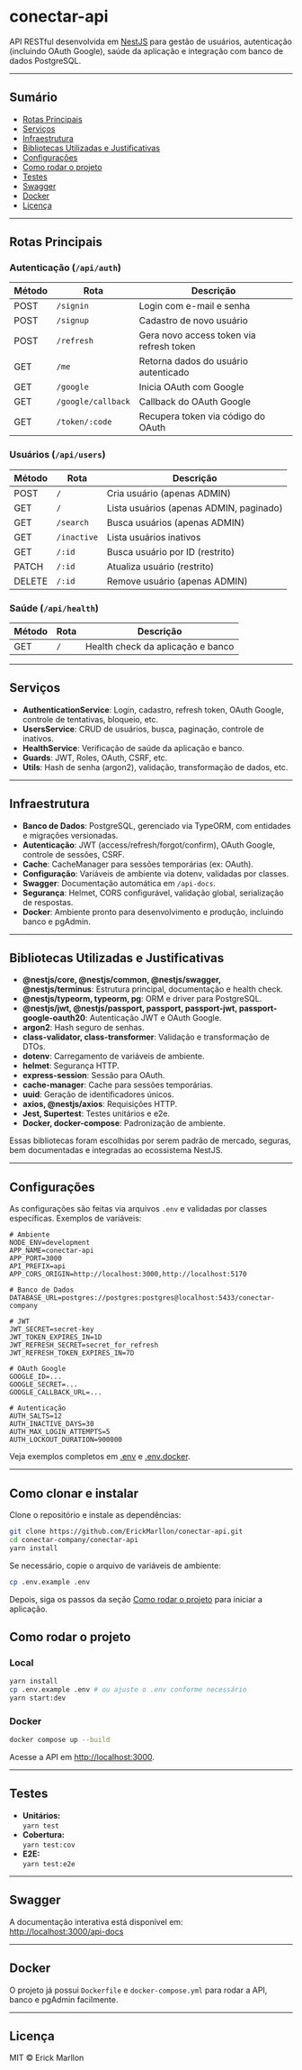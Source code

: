 # conectar-api

API RESTful desenvolvida em [NestJS](https://nestjs.com/) para gestão de usuários, autenticação (incluindo OAuth Google), saúde da aplicação e integração com banco de dados PostgreSQL.

---

## Sumário

- [Rotas Principais](#rotas-principais)
- [Serviços](#serviços)
- [Infraestrutura](#infraestrutura)
- [Bibliotecas Utilizadas e Justificativas](#bibliotecas-utilizadas-e-justificativas)
- [Configurações](#configurações)
- [Como rodar o projeto](#como-rodar-o-projeto)
- [Testes](#testes)
- [Swagger](#swagger)
- [Docker](#docker)
- [Licença](#licença)

---

## Rotas Principais

### Autenticação (`/api/auth`)

| Método | Rota               | Descrição                                |
| ------ | ------------------ | ---------------------------------------- |
| POST   | `/signin`          | Login com e-mail e senha                 |
| POST   | `/signup`          | Cadastro de novo usuário                 |
| POST   | `/refresh`         | Gera novo access token via refresh token |
| GET    | `/me`              | Retorna dados do usuário autenticado     |
| GET    | `/google`          | Inicia OAuth com Google                  |
| GET    | `/google/callback` | Callback do OAuth Google                 |
| GET    | `/token/:code`     | Recupera token via código do OAuth       |

### Usuários (`/api/users`)

| Método | Rota        | Descrição                               |
| ------ | ----------- | --------------------------------------- |
| POST   | `/`         | Cria usuário (apenas ADMIN)             |
| GET    | `/`         | Lista usuários (apenas ADMIN, paginado) |
| GET    | `/search`   | Busca usuários (apenas ADMIN)           |
| GET    | `/inactive` | Lista usuários inativos                 |
| GET    | `/:id`      | Busca usuário por ID (restrito)         |
| PATCH  | `/:id`      | Atualiza usuário (restrito)             |
| DELETE | `/:id`      | Remove usuário (apenas ADMIN)           |

### Saúde (`/api/health`)

| Método | Rota | Descrição                         |
| ------ | ---- | --------------------------------- |
| GET    | `/`  | Health check da aplicação e banco |

---

## Serviços

- **AuthenticationService**: Login, cadastro, refresh token, OAuth Google, controle de tentativas, bloqueio, etc.
- **UsersService**: CRUD de usuários, busca, paginação, controle de inativos.
- **HealthService**: Verificação de saúde da aplicação e banco.
- **Guards**: JWT, Roles, OAuth, CSRF, etc.
- **Utils**: Hash de senha (argon2), validação, transformação de dados, etc.

---

## Infraestrutura

- **Banco de Dados**: PostgreSQL, gerenciado via TypeORM, com entidades e migrações versionadas.
- **Autenticação**: JWT (access/refresh/forgot/confirm), OAuth Google, controle de sessões, CSRF.
- **Cache**: CacheManager para sessões temporárias (ex: OAuth).
- **Configuração**: Variáveis de ambiente via dotenv, validadas por classes.
- **Swagger**: Documentação automática em `/api-docs`.
- **Segurança**: Helmet, CORS configurável, validação global, serialização de respostas.
- **Docker**: Ambiente pronto para desenvolvimento e produção, incluindo banco e pgAdmin.

---

## Bibliotecas Utilizadas e Justificativas

- **@nestjs/core, @nestjs/common, @nestjs/swagger, @nestjs/terminus**: Estrutura principal, documentação e health check.
- **@nestjs/typeorm, typeorm, pg**: ORM e driver para PostgreSQL.
- **@nestjs/jwt, @nestjs/passport, passport, passport-jwt, passport-google-oauth20**: Autenticação JWT e OAuth Google.
- **argon2**: Hash seguro de senhas.
- **class-validator, class-transformer**: Validação e transformação de DTOs.
- **dotenv**: Carregamento de variáveis de ambiente.
- **helmet**: Segurança HTTP.
- **express-session**: Sessão para OAuth.
- **cache-manager**: Cache para sessões temporárias.
- **uuid**: Geração de identificadores únicos.
- **axios, @nestjs/axios**: Requisições HTTP.
- **Jest, Supertest**: Testes unitários e e2e.
- **Docker, docker-compose**: Padronização de ambiente.

Essas bibliotecas foram escolhidas por serem padrão de mercado, seguras, bem documentadas e integradas ao ecossistema NestJS.

---

## Configurações

As configurações são feitas via arquivos `.env` e validadas por classes específicas. Exemplos de variáveis:

```env
# Ambiente
NODE_ENV=development
APP_NAME=conectar-api
APP_PORT=3000
API_PREFIX=api
APP_CORS_ORIGIN=http://localhost:3000,http://localhost:5170

# Banco de Dados
DATABASE_URL=postgres://postgres:postgres@localhost:5433/conectar-company

# JWT
JWT_SECRET=secret-key
JWT_TOKEN_EXPIRES_IN=1D
JWT_REFRESH_SECRET=secret_for_refresh
JWT_REFRESH_TOKEN_EXPIRES_IN=7D

# OAuth Google
GOOGLE_ID=...
GOOGLE_SECRET=...
GOOGLE_CALLBACK_URL=...

# Autenticação
AUTH_SALTS=12
AUTH_INACTIVE_DAYS=30
AUTH_MAX_LOGIN_ATTEMPTS=5
AUTH_LOCKOUT_DURATION=900000
```

Veja exemplos completos em [.env](.env) e [.env.docker](.env.docker).

---

## Como clonar e instalar

Clone o repositório e instale as dependências:

```bash
git clone https://github.com/ErickMarllon/conectar-api.git
cd conectar-company/conectar-api
yarn install
```

Se necessário, copie o arquivo de variáveis de ambiente:

```bash
cp .env.example .env
```

Depois, siga os passos da seção [Como rodar o projeto](#como-rodar-o-projeto) para iniciar a aplicação.

## Como rodar o projeto

### Local

```bash
yarn install
cp .env.example .env # ou ajuste o .env conforme necessário
yarn start:dev
```

### Docker

```bash
docker compose up --build
```

Acesse a API em [http://localhost:3000](http://localhost:3000).

---

## Testes

- **Unitários:**  
  `yarn test`
- **Cobertura:**  
  `yarn test:cov`
- **E2E:**  
  `yarn test:e2e`

---

## Swagger

A documentação interativa está disponível em:  
[http://localhost:3000/api-docs](http://localhost:3000/api-docs)

---

## Docker

O projeto já possui `Dockerfile` e `docker-compose.yml` para rodar a API, banco e pgAdmin facilmente.

---

## Licença

MIT © Erick Marllon
